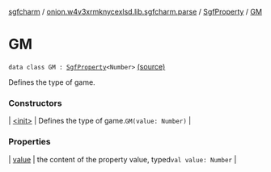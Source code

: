 [sgfcharm](../../../index.md) / [onion.w4v3xrmknycexlsd.lib.sgfcharm.parse](../../index.md) / [SgfProperty](../index.md) / [GM](./index.md)

# GM

`data class GM : `[`SgfProperty`](../index.md)`<Number>` [(source)](https://github.com/w4v3/sgfcharm/tree/master/sgfcharm/src/main/java/onion/w4v3xrmknycexlsd/lib/sgfcharm/parse/SgfTree.kt#L174)

Defines the type of game.

### Constructors

| [&lt;init&gt;](-init-.md) | Defines the type of game.`GM(value: Number)` |

### Properties

| [value](value.md) | the content of the property value, typed`val value: Number` |

